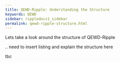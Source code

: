 ```yaml
---
title: QEWD-Ripple: Understanding the Structure
keywords: QEWD
sidebar: rippledocs1_sidebar
permalink: qewd-ripple-structure.html
---
```




Lets take a look around the structure of QEWD-Ripple

.. need to insert listing and explain the structure here

tbc

